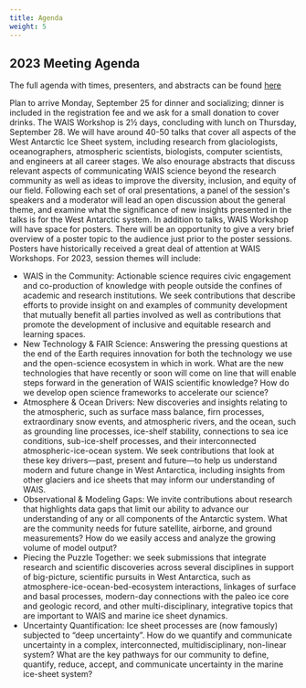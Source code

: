 ```yaml
---
title: Agenda
weight: 5
---
```


## 2023 Meeting Agenda

The full agenda with times, presenters, and abstracts can be found [here](/agendas2023booklet.pdf)

Plan to arrive Monday, September 25 for dinner and socializing; dinner is included in the registration fee and we ask for a small donation to cover drinks. The WAIS Workshop is 2½ days, concluding with lunch on Thursday, September 28. We will have around 40-50 talks that cover all aspects of the West Antarctic Ice Sheet system, including research from glaciologists, oceanographers, atmospheric scientists, biologists, computer scientists, and engineers at all career stages. We also enourage abstracts that discuss relevant aspects of communicating WAIS science beyond the research community as well as ideas to improve the diversity, inclusion, and equity of our field. Following each set of oral presentations, a panel of the session's speakers and a moderator will lead an open discussion about the general theme, and examine what the significance of new insights presented in the talks is for the West Antarctic system. In addition to talks, WAIS Workshop will have space for posters. There will be an opportunity to give a very brief overview of a poster topic to the audience just prior to the poster sessions. Posters have historically received a great deal of attention at WAIS Workshops. For 2023, session themes will include:

* WAIS in the Community: Actionable science requires civic engagement and co-production of knowledge with people outside the confines of academic and research institutions. We seek contributions that describe efforts to provide insight on and examples of community development that mutually benefit all parties involved as well as contributions that promote the development of inclusive and equitable research and learning spaces.
* New Technology & FAIR Science: Answering the pressing questions at the end of the Earth requires innovation for both the technology we use and the open-science ecosystem in which in work. What are the new technologies that have recently or soon will come on line that will enable steps forward in the generation of WAIS scientific knowledge? How do we develop open science frameworks to accelerate our science?
* Atmosphere & Ocean Drivers: New discoveries and insights relating to the atmospheric, such as surface mass balance, firn processes, extraordinary snow events, and atmospheric rivers, and the ocean, such as grounding line processes, ice-shelf stability, connections to sea ice conditions, sub-ice-shelf processes, and their interconnected atmospheric-ice-ocean system. We seek contributions that look at these key drivers—past, present and future—to help us understand modern and future change in West Antarctica, including insights from other glaciers and ice sheets that may inform our understanding of WAIS.
* Observational & Modeling Gaps: We invite contributions about research that highlights data gaps that limit our ability to advance our understanding of any or all components of the Antarctic system. What are the community needs for future satellite, airborne, and ground measurements? How do we easily access and analyze the growing volume of model output?
* Piecing the Puzzle Together: we seek submissions that integrate research and scientific discoveries across several disciplines in support of big-picture, scientific pursuits in West Antarctica, such as atmosphere-ice-ocean-bed-ecosystem interactions, linkages of surface and basal processes, modern-day connections with the paleo ice core and geologic record, and other multi-disciplinary, integrative topics that are important to WAIS and marine ice sheet dynamics.
* Uncertainty Quantification: Ice sheet processes are (now famously) subjected to “deep uncertainty”. How do we quantify and communicate uncertainty in a complex, interconnected, multidisciplinary, non-linear system? What are the key pathways for our community to define, quantify, reduce, accept, and communicate uncertainty in the marine ice-sheet system?

